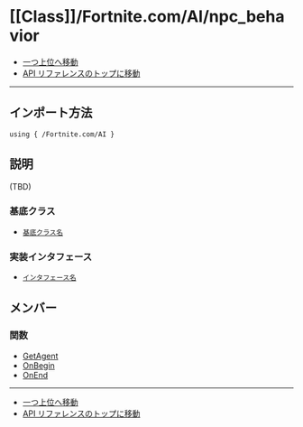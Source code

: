 # [[Class]]/Fortnite.com/AI/npc_behavior

- [一つ上位へ移動](../main.md)
- [API リファレンスのトップに移動](../../../main.md)

---

## インポート方法

```verse
using { /Fortnite.com/AI }
```

## 説明

(TBD)

### 基底クラス

- [`基底クラス名`]()

### 実装インタフェース

- [`インタフェース名`]()

## メンバー

### 関数

- [GetAgent](./F_GetAgent/main.md)
- [OnBegin](./F_OnBegin/main.md)
- [OnEnd](./F_OnEnd/main.md)

---

- [一つ上位へ移動](../main.md)
- [API リファレンスのトップに移動](../../../main.md)
